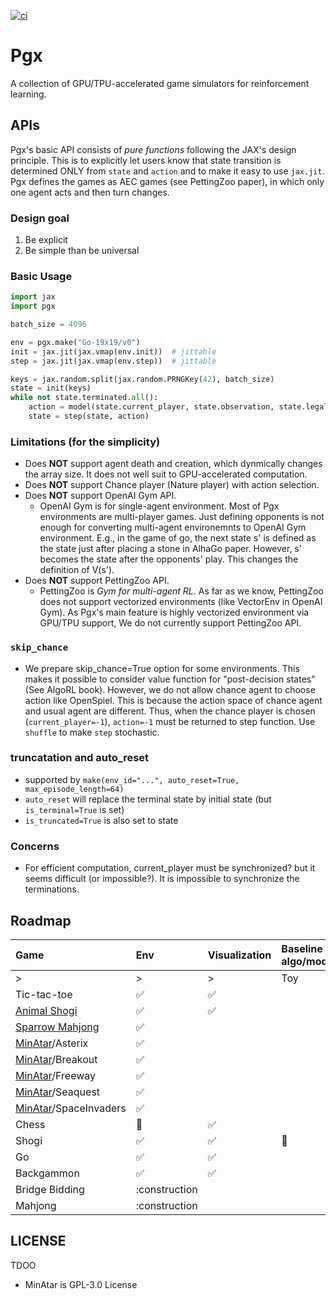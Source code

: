 [![ci](https://github.com/sotetsuk/pgx/actions/workflows/ci.yml/badge.svg)](https://github.com/sotetsuk/pgx/actions/workflows/ci.yml)

# Pgx

A collection of GPU/TPU-accelerated game simulators for reinforcement learning.

## APIs
Pgx's basic API consists of *pure functions* following the JAX's design principle.
This is to explicitly let users know that state transition is determined ONLY from `state` and `action` and to make it easy to use `jax.jit`.
Pgx defines the games as AEC games (see PettingZoo paper), in which only one agent acts and then turn changes.


### Design goal
1. Be explicit
2. Be simple than be universal


### Basic Usage

```py
import jax
import pgx

batch_size = 4096

env = pgx.make("Go-19x19/v0")
init = jax.jit(jax.vmap(env.init))  # jittable
step = jax.jit(jax.vmap(env.step))  # jittable

keys = jax.random.split(jax.random.PRNGKey(42), batch_size)
state = init(keys)
while not state.terminated.all():
    action = model(state.current_player, state.observation, state.legal_action_mask)
    state = step(state, action)
```

### Limitations (for the simplicity)
* Does **NOT** support agent death and creation, which dynmically changes the array size. It does not well suit to GPU-accelerated computation.
* Does **NOT** support Chance player (Nature player) with action selection.
* Does **NOT** support OpenAI Gym API.
    * OpenAI Gym is for single-agent environment. Most of Pgx environments are multi-player games. Just defining opponents is not enough for converting multi-agent environemnts to OpenAI Gym environment. E.g., in the game of go, the next state s' is defined as the state just after placing a stone in AlhaGo paper. However, s' becomes the state after the opponents' play. This changes the definition of V(s').
* Does **NOT** support PettingZoo API.
    * PettingZoo is *Gym for multi-agent RL*. As far as we know, PettingZoo does not support vectorized environments (like VectorEnv in OpenAI Gym). As Pgx's main feature is highly vectorized environment via GPU/TPU support, We do not currently support PettingZoo API. 

### `skip_chance`
* We prepare skip_chance=True option for some environments. This makes it possible to consider value function for "post-decision states" (See AlgoRL book). However, we do not allow chance agent to choose action like OpenSpiel. This is because the action space of chance agent and usual agent are different. Thus, when the chance player is chosen (`current_player=-1`), `action=-1` must be returned to step function. Use `shuffle` to make `step` stochastic.

### truncatation and auto_reset
* supported by `make(env_id="...", auto_reset=True, max_episode_length=64)`
* `auto_reset` will replace the terminal state by initial state (but `is_terminal=True` is set)
* `is_truncated=True` is also set to state

### Concerns
* For efficient computation, current_player must be synchronized? but it seems difficult (or impossible?). It is impossible to synchronize the terminations.

## Roadmap

|Game| Env | Visualization | Baseline algo/model |
|:---|:---|:---|:---|
|> |> |> | Toy |
| Tic-tac-toe | :white_check_mark: | :white_check_mark: |
| [Animal Shogi](https://en.wikipedia.org/wiki/D%C5%8Dbutsu_sh%C5%8Dgi) | :white_check_mark: | :white_check_mark: | |
| [Sparrow Mahjong](https://sugorokuya.jp/p/suzume-jong) |:white_check_mark: ||
| [MinAtar](https://github.com/kenjyoung/MinAtar)/Asterix|:white_check_mark: | | |
| [MinAtar](https://github.com/kenjyoung/MinAtar)/Breakout|:white_check_mark: | | |
| [MinAtar](https://github.com/kenjyoung/MinAtar)/Freeway|:white_check_mark: | | |
| [MinAtar](https://github.com/kenjyoung/MinAtar)/Seaquest|:white_check_mark: | | |
| [MinAtar](https://github.com/kenjyoung/MinAtar)/SpaceInvaders|:white_check_mark: | | |
|Chess| :construction: | :white_check_mark: ||
|Shogi| :white_check_mark: | :white_check_mark:|:construction:|
|Go| :white_check_mark: | :white_check_mark: ||
|Backgammon| :white_check_mark: |:white_check_mark:||
|Bridge Bidding|:construction|||
|Mahjong|:construction|||


## LICENSE

TDOO

* MinAtar is GPL-3.0 License
